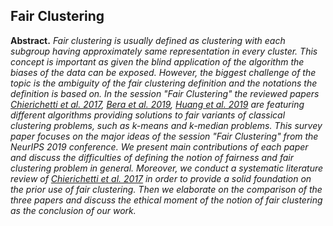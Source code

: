## Fair Clustering

**Abstract.** *Fair clustering is usually defined as clustering with each subgroup having approximately same representation in every cluster. This concept is important as given the blind application of the algorithm the biases of the data can be exposed. However, the biggest challenge of the topic is the ambiguity of the fair clustering definition and the notations the definition is based on. In the session "Fair Clustering" the reviewed papers  [Chierichetti et al. 2017](https://arxiv.org/abs/1802.05733), [Bera et al. 2019](https://arxiv.org/abs/1901.02393),   [Huang et al. 2019](https://papers.nips.cc/paper/2019/file/810dfbbebb17302018ae903e9cb7a483-Paper.pdf) are featuring different algorithms providing solutions to fair variants of classical clustering problems, such as k-means and k-median problems. This survey paper focuses on the major ideas of the session "Fair Clustering" from the NeurIPS 2019 conference. We present main contributions of each paper and discuss the difficulties of defining the notion of fairness and fair clustering problem in general. Moreover, we conduct a systematic literature review of [Chierichetti et al. 2017](https://arxiv.org/abs/1802.05733) in order to provide a solid foundation on the prior use of fair clustering. Then we elaborate on the comparison of the three papers and discuss the ethical moment of the notion of fair clustering as the conclusion of our work.*
